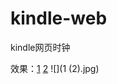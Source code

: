 # kindle-web
kindle网页时钟

效果：[1](http://clock.rehtt.com)  [2](http://clock.rehtt.com/?id=qwe)
![](1 (2).jpg)
